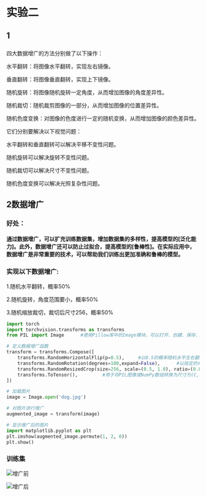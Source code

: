 # 实验二
## 1
### 
四大数据增广的方法分别做了以下操作：

  水平翻转：将图像水平翻转，实现左右镜像。

  垂直翻转：将图像垂直翻转，实现上下镜像。

  随机旋转：将图像随机旋转一定角度，从而增加图像的角度差异性。
  
  随机裁切：随机裁剪图像的一部分，从而增加图像的位置差异性。
   
  随机色度变换：对图像的色度进行一定的随机变换，从而增加图像的颜色差异性。

它们分别要解决以下视觉问题：

  水平翻转和垂直翻转可以解决平移不变性问题。
 
  随机旋转可以解决旋转不变性问题。
  
  随机裁切可以解决尺寸不变性问题。
   
  随机色度变换可以解决光照复杂性问题。
  
  ## 2数据增广
  
  ### 好处：
  
  #### 通过数据增广，可以扩充训练数据集，增加数据集的多样性，提高模型的[泛化能力]。此外，数据增广还可以防止过拟合，提高模型的[鲁棒性]。在实际应用中，数据增广是非常重要的技术，可以帮助我们训练出更加准确和鲁棒的模型。
  
  ### 实现以下数据增广:
1.随机水平翻转，概率50%

2.随机旋转，角度范围要小，概率50%

3.随机缩放裁切，裁切后尺寸256，概率50%

```python
import torch
import torchvision.transforms as transforms
from PIL import Image      #使用Pillow库中的Image模块，可以打开、创建、保存、缩放、裁剪、旋转和转换图像格式等操作

# 定义数据增广函数
transform = transforms.Compose([
    transforms.RandomHorizontalFlip(p=0.5),     #以0.5的概率随机水平左右翻转图像
    transforms.RandomRotation(degrees=100,expand=False),      #以给定的角度随机旋转输入的图像
    transforms.RandomResizedCrop(size=256, scale=(0.5, 1.0), ratio=(0.8, 1.2)),    #用于随机裁剪和缩放图像
    transforms.ToTensor(),         #用于将PIL图像或NumPy数组转换为尺寸为(C, H, W)的张量
])

# 加载图片
image = Image.open('dog.jpg')

# 对图片进行增广
augmented_image = transform(image)

# 显示增广后的图片
import matplotlib.pyplot as plt
plt.imshow(augmented_image.permute(1, 2, 0))
plt.show()
```
### 训练集

![增广前](D:\shiyaner\classification-basic-sample-master\tools\dog.jpg)

![增广后](D:\shiyaner\classification-basic-sample-master\tools\dog1.jpg)
